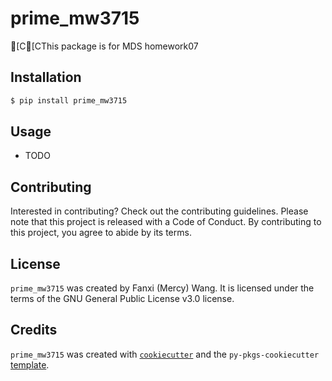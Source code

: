 # prime_mw3715

[C[CThis package is for MDS homework07

## Installation

```bash
$ pip install prime_mw3715
```

## Usage

- TODO

## Contributing

Interested in contributing? Check out the contributing guidelines. Please note that this project is released with a Code of Conduct. By contributing to this project, you agree to abide by its terms.

## License

`prime_mw3715` was created by Fanxi (Mercy) Wang. It is licensed under the terms of the GNU General Public License v3.0 license.

## Credits

`prime_mw3715` was created with [`cookiecutter`](https://cookiecutter.readthedocs.io/en/latest/) and the `py-pkgs-cookiecutter` [template](https://github.com/py-pkgs/py-pkgs-cookiecutter).
